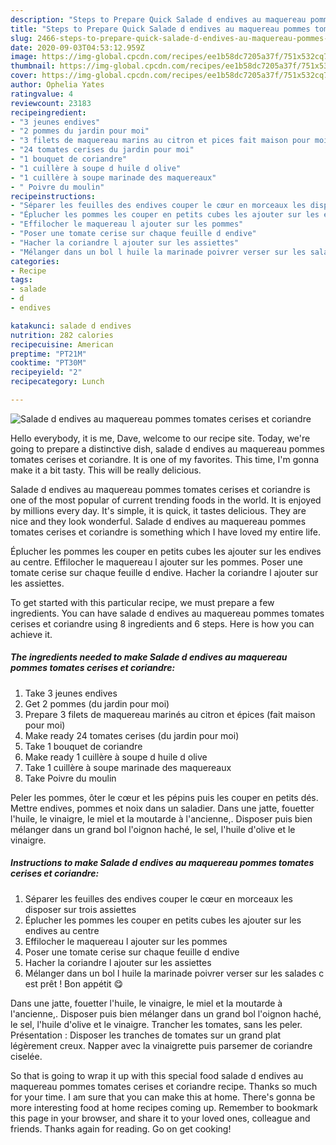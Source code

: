 ```yaml
---
description: "Steps to Prepare Quick Salade d endives au maquereau pommes tomates cerises et coriandre"
title: "Steps to Prepare Quick Salade d endives au maquereau pommes tomates cerises et coriandre"
slug: 2466-steps-to-prepare-quick-salade-d-endives-au-maquereau-pommes-tomates-cerises-et-coriandre
date: 2020-09-03T04:53:12.959Z
image: https://img-global.cpcdn.com/recipes/ee1b58dc7205a37f/751x532cq70/salade-d-endives-au-maquereau-pommes-tomates-cerises-et-coriandre-photo-principale-de-la-recette.jpg
thumbnail: https://img-global.cpcdn.com/recipes/ee1b58dc7205a37f/751x532cq70/salade-d-endives-au-maquereau-pommes-tomates-cerises-et-coriandre-photo-principale-de-la-recette.jpg
cover: https://img-global.cpcdn.com/recipes/ee1b58dc7205a37f/751x532cq70/salade-d-endives-au-maquereau-pommes-tomates-cerises-et-coriandre-photo-principale-de-la-recette.jpg
author: Ophelia Yates
ratingvalue: 4
reviewcount: 23183
recipeingredient:
- "3 jeunes endives"
- "2 pommes du jardin pour moi"
- "3 filets de maquereau marins au citron et pices fait maison pour moi"
- "24 tomates cerises du jardin pour moi"
- "1 bouquet de coriandre"
- "1 cuillère à soupe d huile d olive"
- "1 cuillère à soupe marinade des maquereaux"
- " Poivre du moulin"
recipeinstructions:
- "Séparer les feuilles des endives couper le cœur en morceaux les disposer sur trois assiettes"
- "Éplucher les pommes les couper en petits cubes les ajouter sur les endives au centre"
- "Effilocher le maquereau l ajouter sur les pommes"
- "Poser une tomate cerise sur chaque feuille d endive"
- "Hacher la coriandre l ajouter sur les assiettes"
- "Mélanger dans un bol l huile la marinade poivrer verser sur les salades c est prêt ! Bon appétit 😋"
categories:
- Recipe
tags:
- salade
- d
- endives

katakunci: salade d endives 
nutrition: 282 calories
recipecuisine: American
preptime: "PT21M"
cooktime: "PT30M"
recipeyield: "2"
recipecategory: Lunch

---
```



![Salade d endives au maquereau pommes tomates cerises et coriandre](https://img-global.cpcdn.com/recipes/ee1b58dc7205a37f/751x532cq70/salade-d-endives-au-maquereau-pommes-tomates-cerises-et-coriandre-photo-principale-de-la-recette.jpg)

Hello everybody, it is me, Dave, welcome to our recipe site. Today, we're going to prepare a distinctive dish, salade d endives au maquereau pommes tomates cerises et coriandre. It is one of my favorites. This time, I'm gonna make it a bit tasty. This will be really delicious.

Salade d endives au maquereau pommes tomates cerises et coriandre is one of the most popular of current trending foods in the world. It is enjoyed by millions every day. It's simple, it is quick, it tastes delicious. They are nice and they look wonderful. Salade d endives au maquereau pommes tomates cerises et coriandre is something which I have loved my entire life.

Éplucher les pommes les couper en petits cubes les ajouter sur les endives au centre. Effilocher le maquereau l ajouter sur les pommes. Poser une tomate cerise sur chaque feuille d endive. Hacher la coriandre l ajouter sur les assiettes.


To get started with this particular recipe, we must prepare a few ingredients. You can have salade d endives au maquereau pommes tomates cerises et coriandre using 8 ingredients and 6 steps. Here is how you can achieve it.

<!--inarticleads1-->

##### The ingredients needed to make Salade d endives au maquereau pommes tomates cerises et coriandre:

1. Take 3 jeunes endives
1. Get 2 pommes (du jardin pour moi)
1. Prepare 3 filets de maquereau marinés au citron et épices (fait maison pour moi)
1. Make ready 24 tomates cerises (du jardin pour moi)
1. Take 1 bouquet de coriandre
1. Make ready 1 cuillère à soupe d huile d olive
1. Take 1 cuillère à soupe marinade des maquereaux
1. Take  Poivre du moulin


Peler les pommes, ôter le cœur et les pépins puis les couper en petits dés. Mettre endives, pommes et noix dans un saladier. Dans une jatte, fouetter l&#39;huile, le vinaigre, le miel et la moutarde à l&#39;ancienne,. Disposer puis bien mélanger dans un grand bol l&#39;oignon haché, le sel, l&#39;huile d&#39;olive et le vinaigre. 

<!--inarticleads2-->

##### Instructions to make Salade d endives au maquereau pommes tomates cerises et coriandre:

1. Séparer les feuilles des endives couper le cœur en morceaux les disposer sur trois assiettes
1. Éplucher les pommes les couper en petits cubes les ajouter sur les endives au centre
1. Effilocher le maquereau l ajouter sur les pommes
1. Poser une tomate cerise sur chaque feuille d endive
1. Hacher la coriandre l ajouter sur les assiettes
1. Mélanger dans un bol l huile la marinade poivrer verser sur les salades c est prêt ! Bon appétit 😋


Dans une jatte, fouetter l&#39;huile, le vinaigre, le miel et la moutarde à l&#39;ancienne,. Disposer puis bien mélanger dans un grand bol l&#39;oignon haché, le sel, l&#39;huile d&#39;olive et le vinaigre. Trancher les tomates, sans les peler. Présentation : Disposer les tranches de tomates sur un grand plat légèrement creux. Napper avec la vinaigrette puis parsemer de coriandre ciselée. 

So that is going to wrap it up with this special food salade d endives au maquereau pommes tomates cerises et coriandre recipe. Thanks so much for your time. I am sure that you can make this at home. There's gonna be more interesting food at home recipes coming up. Remember to bookmark this page in your browser, and share it to your loved ones, colleague and friends. Thanks again for reading. Go on get cooking!

